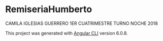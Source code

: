 # RemiseriaHumberto
CAMILA IGLESIAS GUERRERO 
1ER CUATRIMESTRE TURNO NOCHE 2018





This project was generated with [Angular CLI](https://github.com/angular/angular-cli) version 6.0.8.

